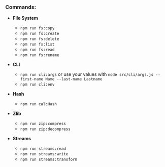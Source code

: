 ### Commands:

* __File System__
  * `npm run fs:copy`
  * `npm run fs:create`
  * `npm run fs:delete`
  * `npm run fs:list`
  * `npm run fs:read`
  * `npm run fs:rename`


* __CLI__
  * `npm run cli:args` or use your values with `node src/cli/args.js --first-name Name --last-name Lastname`
  * `npm run cli:env`


* __Hash__
  * `npm run calcHash`

* __Zlib__
  * `npm run zip:compress`
  * `npm run zip:decompress`

* __Streams__
  * `npm run streams:read`
  * `npm run streams:write`
  * `npm run streams:transform`
